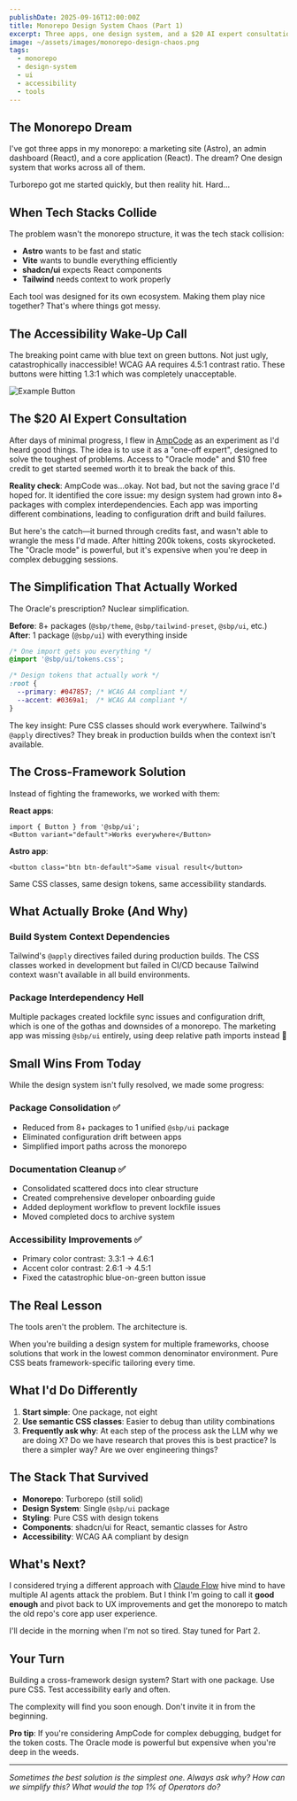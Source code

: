 ```yaml
---
publishDate: 2025-09-16T12:00:00Z
title: Monorepo Design System Chaos (Part 1)
excerpt: Three apps, one design system, and a $20 AI expert consultation. Here's what happens when Astro, Vite, shadcn/ui, and Tailwind collide in a monorepo, and why it's still not resolved.
image: ~/assets/images/monorepo-design-chaos.png
tags:
  - monorepo
  - design-system
  - ui
  - accessibility
  - tools
---
```


## The Monorepo Dream

I've got three apps in my monorepo: a marketing site (Astro), an admin dashboard (React), and a core application (React). The dream? One design system that works across all of them.

Turborepo got me started quickly, but then reality hit. Hard...

## When Tech Stacks Collide

The problem wasn't the monorepo structure, it was the tech stack collision:

- **Astro** wants to be fast and static
- **Vite** wants to bundle everything efficiently  
- **shadcn/ui** expects React components
- **Tailwind** needs context to work properly

Each tool was designed for its own ecosystem. Making them play nice together? That's where things got messy.

## The Accessibility Wake-Up Call

The breaking point came with blue text on green buttons. Not just ugly, catastrophically inaccessible! WCAG AA requires 4.5:1 contrast ratio. These buttons were hitting 1.3:1 which was completely unacceptable.

![Example Button](~/assets/images/terrible-button.png)

## The $20 AI Expert Consultation

After days of minimal progress, I flew in [AmpCode](https://ampcode.com/) as an experiment as I'd heard good things. The idea is to use it as a "one-off expert", designed to solve the toughest of problems. Access to "Oracle mode" and $10 free credit to get started seemed worth it to break the back of this.

**Reality check**: AmpCode was...okay. Not bad, but not the saving grace I'd hoped for. It identified the core issue: my design system had grown into 8+ packages with complex interdependencies. Each app was importing different combinations, leading to configuration drift and build failures.

But here's the catch—it burned through credits fast, and wasn't able to wrangle the mess I'd made. After hitting 200k tokens, costs skyrocketed. The "Oracle mode" is powerful, but it's expensive when you're deep in complex debugging sessions.

## The Simplification That Actually Worked

The Oracle's prescription? Nuclear simplification.

**Before**: 8+ packages (`@sbp/theme`, `@sbp/tailwind-preset`, `@sbp/ui`, etc.)
**After**: 1 package (`@sbp/ui`) with everything inside

```css
/* One import gets you everything */
@import '@sbp/ui/tokens.css';

/* Design tokens that actually work */
:root {
  --primary: #047857; /* WCAG AA compliant */
  --accent: #0369a1;  /* WCAG AA compliant */
}
```

The key insight: Pure CSS classes should work everywhere. Tailwind's `@apply` directives? They break in production builds when the context isn't available.

## The Cross-Framework Solution

Instead of fighting the frameworks, we worked with them:

**React apps**:
```tsx
import { Button } from '@sbp/ui';
<Button variant="default">Works everywhere</Button>
```

**Astro app**:
```astro
<button class="btn btn-default">Same visual result</button>
```

Same CSS classes, same design tokens, same accessibility standards.

## What Actually Broke (And Why)

### Build System Context Dependencies
Tailwind's `@apply` directives failed during production builds. The CSS classes worked in development but failed in CI/CD because Tailwind context wasn't available in all build environments.

### Package Interdependency Hell
Multiple packages created lockfile sync issues and configuration drift, which is one of the gothas and downsides of a monorepo. The marketing app was missing `@sbp/ui` entirely, using deep relative path imports instead 🤦

## Small Wins From Today

While the design system isn't fully resolved, we made some progress:

### Package Consolidation ✅
- Reduced from 8+ packages to 1 unified `@sbp/ui` package
- Eliminated configuration drift between apps
- Simplified import paths across the monorepo

### Documentation Cleanup ✅
- Consolidated scattered docs into clear structure
- Created comprehensive developer onboarding guide
- Added deployment workflow to prevent lockfile issues
- Moved completed docs to archive system

### Accessibility Improvements ✅
- Primary color contrast: 3.3:1 → 4.6:1 
- Accent color contrast: 2.6:1 → 4.5:1  
- Fixed the catastrophic blue-on-green button issue

## The Real Lesson

The tools aren't the problem. The architecture is.

When you're building a design system for multiple frameworks, choose solutions that work in the lowest common denominator environment. Pure CSS beats framework-specific tailoring every time.

## What I'd Do Differently

1. **Start simple**: One package, not eight
2. **Use semantic CSS classes**: Easier to debug than utility combinations
3. **Frequently ask why**: At each step of the process ask the LLM why we are doing X? Do we have research that proves this is best practice? Is there a simpler way? Are we over engineering things?

## The Stack That Survived

- **Monorepo**: Turborepo (still solid)
- **Design System**: Single `@sbp/ui` package
- **Styling**: Pure CSS with design tokens
- **Components**: shadcn/ui for React, semantic classes for Astro
- **Accessibility**: WCAG AA compliant by design

## What's Next?

I considered trying a different approach with [Claude Flow](https://github.com/ruvnet/claude-flow) hive mind to have multiple AI agents attack the problem. But I think I'm going to call it **good enough** and pivot back to UX improvements and get the monorepo to match the old repo's core app user experience.

I'll decide in the morning when I'm not so tired. Stay tuned for Part 2.

## Your Turn

Building a cross-framework design system? Start with one package. Use pure CSS. Test accessibility early and often.

The complexity will find you soon enough. Don't invite it in from the beginning.

**Pro tip**: If you're considering AmpCode for complex debugging, budget for the token costs. The Oracle mode is powerful but expensive when you're deep in the weeds.

---

*Sometimes the best solution is the simplest one. Always ask why? How can we simplify this? What would the top 1% of Operators do?*
